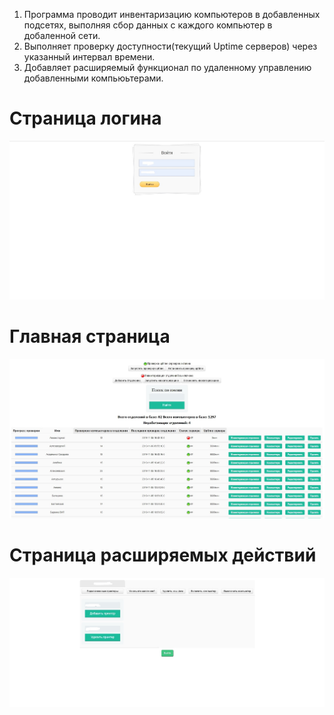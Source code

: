 1. Программа проводит инвентаризацию компьютеров в добавленных подсетях, выполняя сбор данных с каждого компьютер в добаленной сети.
2. Выполняет проверку доступности(текущий Uptime серверов) через указанный интервал времени.
3. Добавляет расширяемый функционал по удаленному управлению добавленными компьюьтерами.

# Страница логина
![alt text](/ScreensProject/3.jpg "Страница логина")


# Главная страница
![alt text](/ScreensProject/1.jpg "Главная страница")

# Страница расширяемых действий
![alt text](/ScreensProject/2.jpg "Страница действий")

